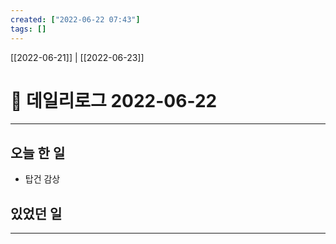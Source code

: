 ```yaml
---
created: ["2022-06-22 07:43"]
tags: []
---
```


[[2022-06-21]] | [[2022-06-23]]

# 📅 데일리로그  2022-06-22
---
##  오늘 한 일
- 탑건 감상

##  있었던 일

---

